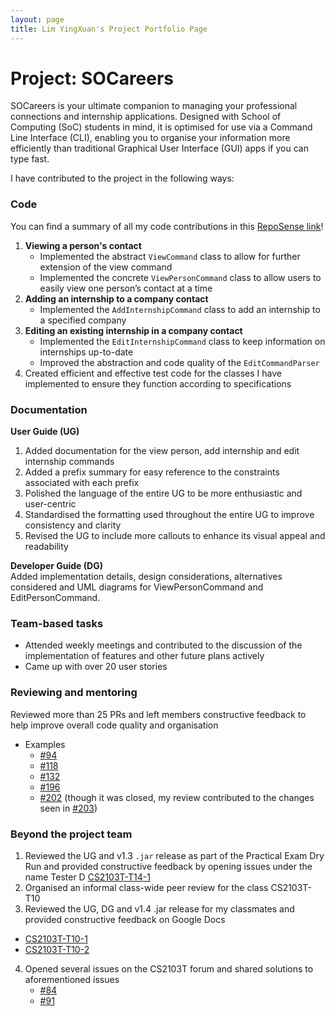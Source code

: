 ```yaml
---
layout: page
title: Lim YingXuan's Project Portfolio Page
---
```


# Project: SOCareers

SOCareers is your ultimate companion to managing your professional connections and internship applications. Designed
with School of Computing (SoC) students in mind, it is optimised for use via a Command Line Interface (CLI), enabling
you to organise your information more efficiently than traditional Graphical User Interface (GUI) apps if
you can type fast.

I have contributed to the project in the following ways:

### Code
You can find a summary of all my code contributions in this [RepoSense link](https://nus-cs2103-ay2324s1.github.io/tp-dashboard/?search=&sort=groupTitle&sortWithin=title&timeframe=commit&mergegroup=&groupSelect=groupByRepos&breakdown=true&checkedFileTypes=docs~functional-code~test-code&since=2023-09-22&tabOpen=true&tabType=authorship&tabAuthor=lunaroddity&tabRepo=AY2324S1-CS2103T-T10-4%2Ftp%5Bmaster%5D&authorshipIsMergeGroup=false&authorshipFileTypes=&authorshipIsBinaryFileTypeChecked=false&authorshipIsIgnoredFilesChecked=false)!
1. **Viewing a person's contact**
   * Implemented the abstract `ViewCommand` class to allow for further extension of the view command 
   * Implemented the concrete `ViewPersonCommand` class to allow users to easily view one person’s contact at a time
2. **Adding an internship to a company contact**
   * Implemented the `AddInternshipCommand` class to add an internship to a specified company
3. **Editing an existing internship in a company contact**
   * Implemented the `EditInternshipCommand` class to keep information on internships up-to-date
   * Improved the abstraction and code quality of the `EditCommandParser`
4. Created efficient and effective test code for the classes I have implemented to ensure they function according to
  specifications

### Documentation
**User Guide (UG)**
1. Added documentation for the view person, add internship and edit internship commands 
2. Added a prefix summary for easy reference to the constraints associated with each prefix 
3. Polished the language of the entire UG to be more enthusiastic and user-centric 
4. Standardised the formatting used throughout the entire UG to improve consistency and clarity 
5. Revised the UG to include more callouts to enhance its visual appeal and readability

**Developer Guide (DG)**<br>
Added implementation details, design considerations, alternatives considered and UML diagrams for ViewPersonCommand and EditPersonCommand.

### Team-based tasks
* Attended weekly meetings and contributed to the discussion of the implementation of features and other future plans actively 
* Came up with over 20 user stories

### Reviewing and mentoring
Reviewed more than 25 PRs and left members constructive feedback to help improve overall code quality and organisation
* Examples
  * [#94](https://github.com/AY2324S1-CS2103T-T10-4/tp/pull/94)
  * [#118](https://github.com/AY2324S1-CS2103T-T10-4/tp/pull/118)
  * [#132](https://github.com/AY2324S1-CS2103T-T10-4/tp/pull/132)
  * [#196](https://github.com/AY2324S1-CS2103T-T10-4/tp/pull/196)
  * [#202](https://github.com/AY2324S1-CS2103T-T10-4/tp/pull/202) (though it was closed, my review contributed to the changes seen in [#203](https://github.com/AY2324S1-CS2103T-T10-4/tp/pull/203))

### Beyond the project team
1. Reviewed the UG and v1.3 `.jar` release as part of the Practical Exam Dry Run and provided constructive feedback by opening issues under the name Tester D [CS2103T-T14-1](https://github.com/AY2324S1-CS2103T-T14-1/tp)
2. Organised an informal class-wide peer review for the class CS2103T-T10 
3. Reviewed the UG, DG and v1.4 .jar release for my classmates and provided constructive feedback on Google Docs
  * [CS2103T-T10-1](https://github.com/AY2324S1-CS2103T-T10-1/tp)
  * [CS2103T-T10-2](https://github.com/AY2324S1-CS2103T-T10-2/tp)
4. Opened several issues on the CS2103T forum and shared solutions to aforementioned issues
   * [#84](https://github.com/nus-cs2103-AY2324S1/forum/issues/84)
   * [#91](https://github.com/nus-cs2103-AY2324S1/forum/issues/91)
